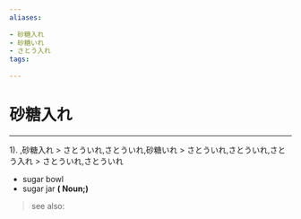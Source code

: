 ```yaml
---
aliases:
    
- 砂糖入れ
- 砂糖いれ
- さとう入れ
tags:
    
---
```


# 砂糖入れ
---
1).
,砂糖入れ > さとういれ,さとういれ,砂糖いれ > さとういれ,さとういれ,さとう入れ > さとういれ,さとういれ

- sugar bowl
- sugar jar
**( Noun;)**
> see also: 
            